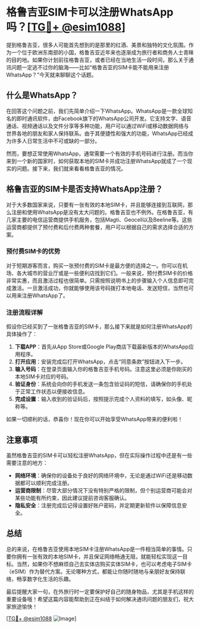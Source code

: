 # 格鲁吉亚SIM卡可以注册WhatsApp吗？[[TG💪+ @esim1088](https://t.me/s/esim1088)]

提到格鲁吉亚，很多人可能首先想到的是那里的红酒、美景和独特的文化氛围。作为一个位于欧洲东南部的小国，格鲁吉亚近年来也逐渐成为旅行者和商务人士青睐的目的地。如果你计划前往格鲁吉亚，或者已经在当地生活一段时间，那么关于通讯问题一定逃不过你的脑海——比如“格鲁吉亚的SIM卡能不能用来注册WhatsApp？”今天就来聊聊这个话题。

## 什么是WhatsApp？

在回答这个问题之前，我们先简单介绍一下WhatsApp。WhatsApp是一款全球知名的即时通讯软件，由Facebook旗下的WhatsApp公司开发。它支持文字、语音通话、视频通话以及文件分享等多种功能，用户可以通过WiFi或移动数据网络与世界各地的朋友和家人保持联系。由于其便捷性和强大的功能，WhatsApp已经成为许多人日常生活中不可或缺的一部分。

然而，要想正常使用WhatsApp，通常需要一个有效的手机号码进行注册。而当你来到一个新的国家时，如何获取本地的SIM卡并成功注册WhatsApp就成了一个现实的问题。接下来，我们就来看看格鲁吉亚的情况。

## 格鲁吉亚的SIM卡是否支持WhatsApp注册？

对于大多数国家来说，只要有一张有效的本地SIM卡，并且能够连接到互联网，那么注册和使用WhatsApp是没有太大问题的。格鲁吉亚也不例外。在格鲁吉亚，有几家主要的电信运营商提供手机服务，包括Magti、Geocell以及Beeline等。这些运营商都提供了预付费和后付费两种套餐，用户可以根据自己的需求选择合适的方案。

### 预付费SIM卡的优势

对于短期游客而言，购买一张预付费的SIM卡是最方便的选择之一。你可以在机场、各大城市的营业厅或是一些便利店找到它们。一般来说，预付费SIM卡的价格非常实惠，而且激活过程也很简单。只需按照说明书上的步骤输入个人信息即可完成激活。一旦激活成功，你就能够使用该号码拨打本地电话、发送短信，当然也可以用来注册WhatsApp了。

### 注册流程详解

假设你已经买到了一张格鲁吉亚的SIM卡，那么接下来就是如何注册WhatsApp的具体操作了：

1. **下载APP**：首先从App Store或Google Play商店下载最新版本的WhatsApp应用程序。
2. **打开应用**：安装完成后打开WhatsApp，点击“同意条款”按钮进入下一步。
3. **输入号码**：在登录页面输入你的格鲁吉亚手机号码。注意这里必须是你刚买的本地SIM卡对应的号码。
4. **验证身份**：系统会向你的手机发送一条包含验证码的短信，请确保你的手机处于正常工作状态以便接收信息。
5. **完成设置**：输入收到的验证码后，按照提示完成个人资料的填写，如头像、昵称等。

如果一切顺利的话，恭喜你！现在你可以开始享受WhatsApp带来的便利啦！

## 注意事项

虽然格鲁吉亚的SIM卡可以轻松注册WhatsApp，但在实际操作过程中还是有一些需要注意的地方：

- **网络环境**：确保你的设备处于良好的网络环境中，无论是通过WiFi还是移动数据都可以顺利完成注册。
- **运营商限制**：尽管大部分情况下没有特别严格的限制，但个别运营商可能会对某些功能有所约束，因此建议提前咨询客服确认。
- **隐私安全**：注册完成后记得设置好账户密码，并定期更新软件以保障信息安全。

## 总结

总的来说，在格鲁吉亚使用本地SIM卡注册WhatsApp是一件相当简单的事情。只要你拥有一张有效的本地SIM卡，并且保证网络畅通无阻，就能轻松实现这一目标。当然，如果你不想麻烦自己去实体店购买实体SIM卡，也可以考虑电子SIM卡（eSIM）作为替代方案。无论哪种方式，都能让你随时随地与亲朋好友保持联络，畅享数字化生活的乐趣。

最后提醒大家一句，在外旅行时一定要保护好自己的随身物品，尤其是手机这样的重要设备哦！希望这篇内容能帮助到正在纠结于如何解决通讯问题的朋友们，祝大家旅途愉快！

[[TG💪+ @esim1088](https://t.me/s/esim1088) ![Image](https://i.postimg.cc/4NQfJmqS/Snipaste-2025-05-13-00-14-12.png)]